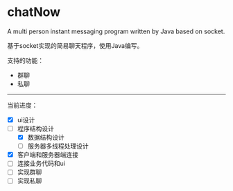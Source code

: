 # chatNow
 A multi person instant messaging program written by Java based on socket.

基于socket实现的简易聊天程序，使用Java编写。

支持的功能：
- 群聊
- 私聊

---
当前进度：
- [x] ui设计
- [ ] 程序结构设计
  - [x] 数据结构设计
  - [ ] 服务器多线程处理设计
- [x] 客户端和服务器端连接
- [ ] 连接业务代码和ui
- [ ] 实现群聊
- [ ] 实现私聊